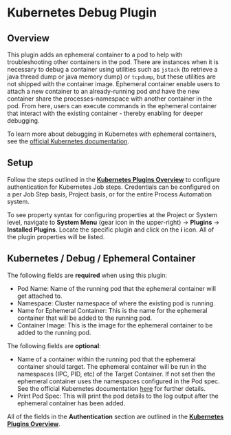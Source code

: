 # Kubernetes Debug Plugin

## Overview

This plugin adds an ephemeral container to a pod to help with troubleshooting other containers in the pod.  There are instances when it is necessary to debug a container using 
utilities such as `jstack` (to retrieve a java thread dump or java memory dump) or `tcpdump`, but these utilities are not shipped with the container image. Ephemeral container enable
users to attach a new container to an already-running pod _and_ have the new container share the processes-namespace with another container in the pod. From here, users can execute commands 
in the ephemeral container that interact with the existing container - thereby enabling for deeper debugging. 

To learn more about debugging in Kubernetes with ephemeral containers, see the [official Kubernetes documentation](https://kubernetes.io/docs/tasks/debug/debug-application/debug-running-pod/#ephemeral-container).

## Setup

Follow the steps outlined in the [**Kubernetes Plugins Overview**](/manual/plugins/kubernetes-plugins-overview) to configure authentication for Kubernetes Job steps.
Credentials can be configured on a per Job Step basis, Project basis, or for the entire Process Automation system.

To see property syntax for configuring properties at the Project or System level, navigate to **System Menu** (gear icon in the upper-right) -> **Plugins** -> **Installed Plugins**.
Locate the specific plugin and click on the **i** icon.  All of the plugin properties will be listed.

## Kubernetes / Debug / Ephemeral Container

The following fields are **required** when using this plugin:

* Pod Name: Name of the running pod that the ephemeral container will get attached to.
* Namespace: Cluster namespace of where the existing pod is running.
* Name for Ephemeral Container: This is the name for the ephemeral container that will be added to the running pod.
* Container Image: This is the image for the ephemeral container to be added to the running pod.

The following fields are **optional**:
* Name of a container within the running pod that the ephemeral container should target. The ephemeral container will be run in the namespaces (IPC, PID, etc) of the Target Container. If not set then the ephemeral container uses the namespaces configured in the Pod spec. See the official Kubernetes documentation [here](https://kubernetes.io/docs/tasks/debug/debug-application/debug-running-pod/#ephemeral-container) for further details.
* Print Pod Spec: This will print the pod details to the log output after the ephemeral container has been added.

All of the fields in the **Authentication** section are outlined in the [**Kubernetes Plugins Overview**](/manual/plugins/kubernetes-plugins-overview).
